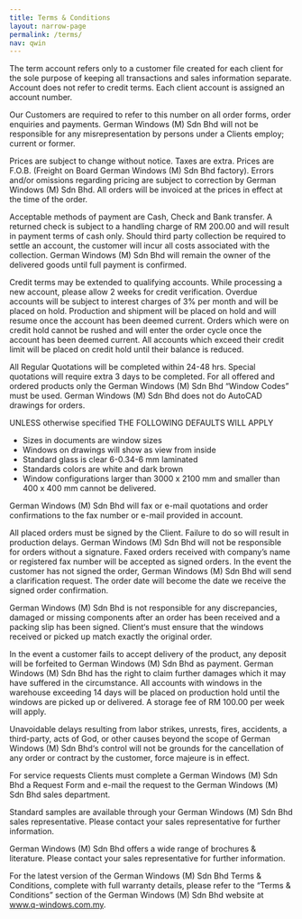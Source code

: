 ```yaml
---
title: Terms & Conditions
layout: narrow-page
permalink: /terms/
nav: qwin
---
```


The term account refers only to a customer file created for each client for the sole purpose of keeping all transactions and sales information separate. Account does not refer to credit terms. Each client account is assigned an account number.

Our Customers are required to refer to this number on all order forms, order enquiries and payments. German Windows (M) Sdn Bhd will not be responsible for any misrepresentation by persons under a Clients employ; current or former.

Prices are subject to change without notice. Taxes are extra. Prices are F.O.B. (Freight on Board German Windows (M) Sdn Bhd factory). Errors and/or omissions regarding pricing are subject to correction by German Windows (M) Sdn Bhd. All orders will be invoiced at the prices in effect at the time of the order.

Acceptable methods of payment are Cash, Check and Bank transfer. A returned check is subject to a handling charge of RM 200.00 and will result in payment terms of cash only. Should third party collection be required to settle an account, the customer will incur all costs associated with the collection. German Windows (M) Sdn Bhd will remain the owner of the delivered goods until full payment is confirmed.

Credit terms may be extended to qualifying accounts. While processing a new account, please allow 2 weeks for credit verification. Overdue accounts will be subject to interest charges of 3% per month and will be placed on hold. Production and shipment will be placed on hold and will resume once the account has been deemed current. Orders which were on credit hold cannot be rushed and will enter the order cycle once the account has been deemed current. All accounts which exceed their credit limit will be placed on credit hold until their balance is reduced.

All Regular Quotations will be completed within 24-48 hrs. Special quotations will require extra 3 days to be completed. For all offered and ordered products only the German Windows (M) Sdn Bhd “Window Codes” must be used. German Windows (M) Sdn Bhd does not do AutoCAD drawings for orders.

UNLESS otherwise specified THE FOLLOWING DEFAULTS WILL APPLY

- Sizes in documents are window sizes
- Windows on drawings will show as view from inside
- Standard glass is clear 6-0.34-6 mm laminated
- Standards colors are white and dark brown
- Window configurations larger than 3000 x 2100 mm and smaller than 400 x 400 mm cannot be delivered.

German Windows (M) Sdn Bhd will fax or e-mail quotations and order confirmations to the fax number or e-mail provided in account.

All placed orders must be signed by the Client. Failure to do so will result in production delays. German Windows (M) Sdn Bhd will not be responsible for orders without a signature.
Faxed orders received with company’s name or registered fax number will be accepted as signed orders. In the event the customer has not signed the order, German Windows (M) Sdn Bhd will send a clarification request. The order date will become the date we receive the signed order confirmation.

German Windows (M) Sdn Bhd is not responsible for any discrepancies, damaged or missing components after an order has been received and a packing slip has been signed. Client‘s must ensure that the windows received or picked up match exactly the original order.

In the event a customer fails to accept delivery of the product, any deposit will be forfeited to German Windows (M) Sdn Bhd as payment. German Windows (M) Sdn Bhd has the right to claim further damages which it may have suffered in the circumstance. All accounts with windows in the warehouse exceeding 14 days will be placed on production hold until the windows are picked up or delivered. A storage fee of RM 100.00 per week will apply.

Unavoidable delays resulting from labor strikes, unrests, fires, accidents, a third-party, acts of God, or other causes beyond the scope of German Windows (M) Sdn Bhd‘s control will not be grounds for the cancellation of any order or contract by the customer, force majeure is in effect.

For service requests Clients must complete a German Windows (M) Sdn Bhd a Request Form and e-mail the request to the German Windows (M) Sdn Bhd sales department.

Standard samples are available through your German Windows (M) Sdn Bhd sales representative. Please contact your sales representative for further information.

German Windows (M) Sdn Bhd offers a wide range of brochures & literature. Please contact your sales representative for further information.

For the latest version of the German Windows (M) Sdn Bhd Terms & Conditions, complete with full warranty details, please refer to the “Terms & Conditions” section of the German Windows (M) Sdn Bhd website at www.q-windows.com.my.
